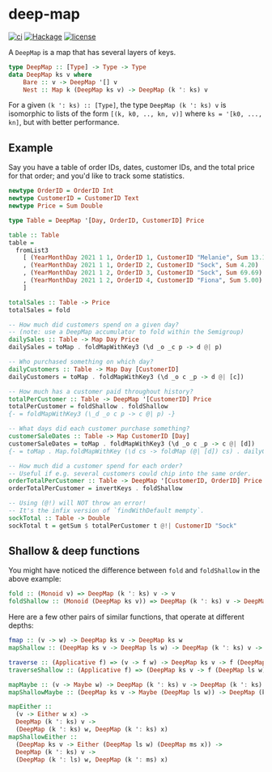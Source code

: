 # deep-map

[![ci](https://img.shields.io/github/workflow/status/cigsender/deep-map/Haskell-CI)](https://github.com/cigsender/deep-map/actions/workflows/ci.yml)
[![Hackage](https://img.shields.io/hackage/v/deep-map?color=purple)](https://hackage.haskell.org/package/deep-map)
[![license](https://img.shields.io/github/license/cigsender/deep-map?color=purple)]()

A `DeepMap` is a map that has several layers of keys.

```hs
type DeepMap :: [Type] -> Type -> Type
data DeepMap ks v where
    Bare :: v -> DeepMap '[] v
    Nest :: Map k (DeepMap ks v) -> DeepMap (k ': ks) v
```

For a given `(k ': ks) :: [Type]`, the type `DeepMap (k ': ks) v` is isomorphic to lists of the form `[(k, k0, .., kn, v)]` where `ks = '[k0, ..., kn]`, but with better performance.

## Example

Say you have a table of order IDs, dates, customer IDs, and the total price for that order; and you'd like to track some statistics.

```hs
newtype OrderID = OrderID Int
newtype CustomerID = CustomerID Text
newtype Price = Sum Double

type Table = DeepMap '[Day, OrderID, CustomerID] Price

table :: Table
table =
  fromList3
    [ (YearMonthDay 2021 1 1, OrderID 1, CustomerID "Melanie", Sum 13.12)
    , (YearMonthDay 2021 1 1, OrderID 2, CustomerID "Sock", Sum 4.20)
    , (YearMonthDay 2021 1 2, OrderID 3, CustomerID "Sock", Sum 69.69)
    , (YearMonthDay 2021 1 2, OrderID 4, CustomerID "Fiona", Sum 5.00)
    ]

totalSales :: Table -> Price
totalSales = fold

-- How much did customers spend on a given day?
-- (note: use a DeepMap accumulator to fold within the Semigroup)
dailySales :: Table -> Map Day Price
dailySales = toMap . foldMapWithKey3 (\d _o _c p -> d @| p)

-- Who purchased something on which day?
dailyCustomers :: Table -> Map Day [CustomerID]
dailyCustomers = toMap . foldMapWithKey3 (\d _o c _p -> d @| [c])

-- How much has a customer paid throughout history?
totalPerCustomer :: Table -> DeepMap '[CustomerID] Price
totalPerCustomer = foldShallow . foldShallow
{- = foldMapWithKey3 (\_d _o c p -> c @| p) -}

-- What days did each customer purchase something?
customerSaleDates :: Table -> Map CustomerID [Day]
customerSaleDates = toMap . foldMapWithKey3 (\d _o c _p -> c @| [d])
{- = toMap . Map.foldMapWithKey (\d cs -> foldMap (@| [d]) cs) . dailyCustomers -}

-- How much did a customer spend for each order?
-- Useful if e.g. several customers could chip into the same order.
orderTotalPerCustomer :: Table -> DeepMap '[CustomerID, OrderID] Price
orderTotalPerCustomer = invertKeys . foldShallow

-- Using (@!) will NOT throw an error!
-- It's the infix version of `findWithDefault mempty`.
sockTotal :: Table -> Double
sockTotal t = getSum $ totalPerCustomer t @!| CustomerID "Sock"
```

## Shallow & deep functions

You might have noticed the difference between `fold` and `foldShallow` in the above example:

```hs
fold :: (Monoid v) => DeepMap (k ': ks) v -> v
foldShallow :: (Monoid (DeepMap ks v)) => DeepMap (k ': ks) v -> DeepMap ks v
```

Here are a few other pairs of similar functions, that operate at different depths:

```hs
fmap :: (v -> w) -> DeepMap ks v -> DeepMap ks w
mapShallow :: (DeepMap ks v -> DeepMap ls w) -> DeepMap (k ': ks) v -> DeepMap (k ': ls) w

traverse :: (Applicative f) => (v -> f w) -> DeepMap ks v -> f (DeepMap ks w)
traverseShallow :: (Applicative f) => (DeepMap ks v -> f (DeepMap ls w)) -> DeepMap (k ': ks) v -> f (DeepMap (k ': ls) w)

mapMaybe :: (v -> Maybe w) -> DeepMap (k ': ks) v -> DeepMap (k ': ks) w
mapShallowMaybe :: (DeepMap ks v -> Maybe (DeepMap ls w)) -> DeepMap (k ': ks) v -> DeepMap (k ': ls) w

mapEither ::
  (v -> Either w x) ->
  DeepMap (k ': ks) v ->
  (DeepMap (k ': ks) w, DeepMap (k ': ks) x)
mapShallowEither ::
  (DeepMap ks v -> Either (DeepMap ls w) (DeepMap ms x)) ->
  DeepMap (k ': ks) v ->
  (DeepMap (k ': ls) w, DeepMap (k ': ms) x)
```
